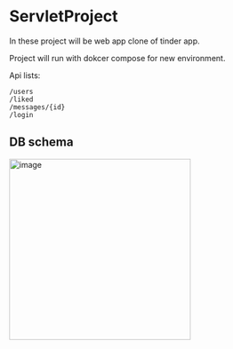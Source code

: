 # ServletProject

In these project will be web app clone of tinder app.

Project will run with dokcer compose for new environment.

Api lists:
```
/users
/liked
/messages/{id}
/login
```

## DB schema
<img width="326" alt="image" src="https://github.com/3dlfive/ServletProject/assets/29129086/cf5b3ce9-5761-4ddd-9b71-e79870052000">
